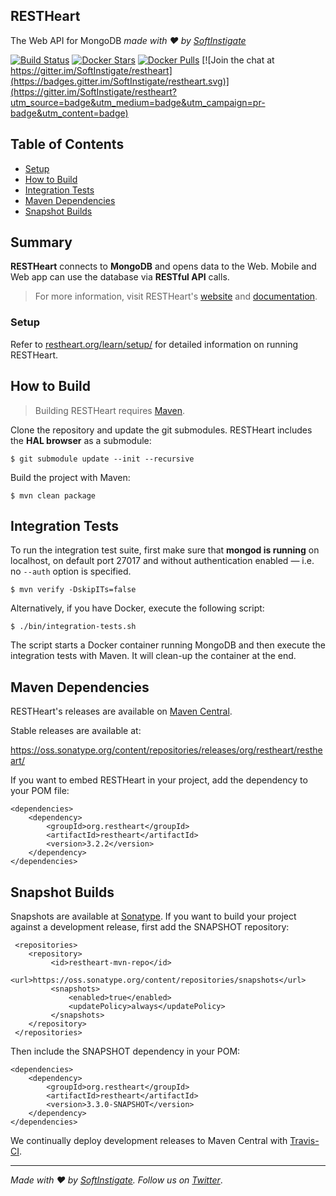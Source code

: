## RESTHeart

The Web API for MongoDB _made with :heart: by [SoftInstigate](http://www.softinstigate.com/)_

[![Build Status](https://travis-ci.org/SoftInstigate/restheart.svg?branch=master)](https://travis-ci.org/SoftInstigate/restheart)
[![Docker Stars](https://img.shields.io/docker/stars/softinstigate/restheart.svg?maxAge=2592000)](https://hub.docker.com/r/softinstigate/restheart/)
[![Docker Pulls](https://img.shields.io/docker/pulls/softinstigate/restheart.svg?maxAge=2592000)](https://hub.docker.com/r/softinstigate/restheart/)
[![Join the chat at https://gitter.im/SoftInstigate/restheart](https://badges.gitter.im/SoftInstigate/restheart.svg)](https://gitter.im/SoftInstigate/restheart?utm_source=badge&utm_medium=badge&utm_campaign=pr-badge&utm_content=badge)

Table of Contents
--

- [Setup](#setup)
- [How to Build](#how-to-build)
- [Integration Tests](#integration-tests)
- [Maven Dependencies](#maven-dependencies)
- [Snapshot Builds](#snapshot-builds)

Summary
--

**RESTHeart** connects to **MongoDB** and opens data to the Web. Mobile and Web app can use the database via **RESTful API** calls.

> For more information, visit RESTHeart's [website](http://restheart.org) and [documentation](http://restheart.org/learn/).

### Setup

Refer to [restheart.org/learn/setup/](http://restheart.org/learn/setup/) for detailed information on running RESTHeart.

How to Build
--

> Building RESTHeart requires [Maven](http://www.oracle.com/technetwork/java/javase/downloads/index.html).

Clone the repository and update the git submodules. RESTHeart includes the __HAL browser__ as a submodule:

    $ git submodule update --init --recursive

Build the project with Maven:

    $ mvn clean package

Integration Tests
--

To run the integration test suite, first make sure that __mongod is running__ on localhost, on default port 27017 and without authentication enabled — i.e. no `--auth` option is specified.

    $ mvn verify -DskipITs=false

Alternatively, if you have Docker, execute the following script:

    $ ./bin/integration-tests.sh 
    
The script starts a Docker container running MongoDB and then execute the integration tests with Maven. It will clean-up the container at the end.

Maven Dependencies
--

RESTHeart's releases are available on [Maven Central](http://search.maven.org/#search%7Cga%7C1%7Cg%3A%22org.restheart%22).

Stable releases are available at:

https://oss.sonatype.org/content/repositories/releases/org/restheart/restheart/

If you want to embed RESTHeart in your project, add the dependency to your POM file:

```
<dependencies>
    <dependency>
        <groupId>org.restheart</groupId>
        <artifactId>restheart</artifactId>
        <version>3.2.2</version>
    </dependency>
</dependencies>
```

Snapshot Builds
---

Snapshots are available at [Sonatype](https://oss.sonatype.org/content/repositories/snapshots/org/restheart/restheart/). If you want to build your project against a development release, first add the SNAPSHOT repository:

```
 <repositories>
    <repository>
         <id>restheart-mvn-repo</id>
         <url>https://oss.sonatype.org/content/repositories/snapshots</url>
         <snapshots>
             <enabled>true</enabled>
             <updatePolicy>always</updatePolicy>
         </snapshots>
    </repository>
 </repositories>
 ```

Then include the SNAPSHOT dependency in your POM:

```
<dependencies>
    <dependency>
        <groupId>org.restheart</groupId>
        <artifactId>restheart</artifactId>
        <version>3.3.0-SNAPSHOT</version>
    </dependency>
</dependencies>
```

We continually deploy development releases to Maven Central with [Travis-CI](https://travis-ci.org/SoftInstigate/restheart).

<hr></hr>

_Made with :heart: by [SoftInstigate](http://www.softinstigate.com/). Follow us on [Twitter](https://twitter.com/softinstigate)_.

